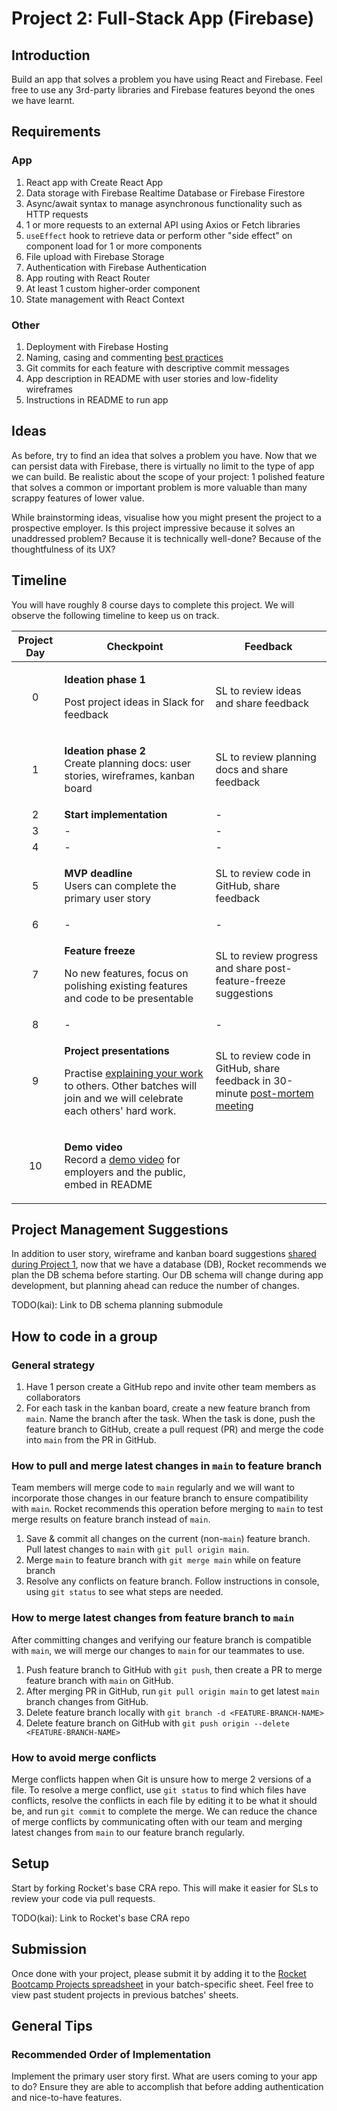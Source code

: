 # Project 2: Full-Stack App (Firebase)

## Introduction

Build an app that solves a problem you have using React and Firebase. Feel free to use any 3rd-party libraries and Firebase features beyond the ones we have learnt.

## Requirements

### App

1. React app with Create React App
2. Data storage with Firebase Realtime Database or Firebase Firestore
3. Async/await syntax to manage asynchronous functionality such as HTTP requests
4. 1 or more requests to an external API using Axios or Fetch libraries
5. `useEffect` hook to retrieve data or perform other "side effect" on component load for 1 or more components
6. File upload with Firebase Storage
7. Authentication with Firebase Authentication
8. App routing with React Router
9. At least 1 custom higher-order component
10. State management with React Context

### Other

1. Deployment with Firebase Hosting
2. Naming, casing and commenting [best practices](../general-reference/naming-casing-and-commenting-conventions.md)
3. Git commits for each feature with descriptive commit messages
4. App description in README with user stories and low-fidelity wireframes
5. Instructions in README to run app

## Ideas

As before, try to find an idea that solves a problem you have. Now that we can persist data with Firebase, there is virtually no limit to the type of app we can build. Be realistic about the scope of your project: 1 polished feature that solves a common or important problem is more valuable than many scrappy features of lower value.

While brainstorming ideas, visualise how you might present the project to a prospective employer. Is this project impressive because it solves an unaddressed problem? Because it is technically well-done? Because of the thoughtfulness of its UX?

## Timeline

You will have roughly 8 course days to complete this project. We will observe the following timeline to keep us on track.

| Project Day | Checkpoint                                                                                                                                                                                                                        | Feedback                                                                                                                       |
| :---------: | --------------------------------------------------------------------------------------------------------------------------------------------------------------------------------------------------------------------------------- | ------------------------------------------------------------------------------------------------------------------------------ |
|      0      | <p><strong>Ideation phase 1</strong></p><p>Post project ideas in Slack for feedback</p>                                                                                                                                           | SL to review ideas and share feedback                                                                                          |
|      1      | <p><strong>Ideation phase 2</strong><br><strong></strong>Create planning docs: user stories, wireframes, kanban board</p>                                                                                                         | SL to review planning docs and share feedback                                                                                  |
|      2      | **Start implementation**                                                                                                                                                                                                          | -                                                                                                                              |
|      3      | -                                                                                                                                                                                                                                 | -                                                                                                                              |
|      4      | -                                                                                                                                                                                                                                 | -                                                                                                                              |
|      5      | <p><strong>MVP deadline</strong><br><strong></strong>Users can complete the primary user story</p>                                                                                                                                | SL to review code in GitHub, share feedback                                                                                    |
|      6      | -                                                                                                                                                                                                                                 | -                                                                                                                              |
|      7      | <p><strong>Feature freeze</strong></p><p>No new features, focus on polishing existing features and code to be presentable</p>                                                                                                     | SL to review progress and share post-feature-freeze suggestions                                                                |
|      8      | -                                                                                                                                                                                                                                 | -                                                                                                                              |
|      9      | <p><strong>Project presentations</strong></p><p>Practise <a href="../logistics/course-methodology.md#presentations">explaining your work</a> to others. Other batches will join and we will celebrate each others' hard work.</p> | SL to review code in GitHub, share feedback in 30-minute [post-mortem meeting](../logistics/course-methodology.md#post-mortem) |
|      10     | <p><strong>Demo video</strong><br><strong></strong>Record a <a href="../logistics/course-methodology.md#demo-video">demo video</a> for employers and the public, embed in README</p>                                              |                                                                                                                                |

###

## Project Management Suggestions

In addition to user story, wireframe and kanban board suggestions [shared during Project 1](project-1-frontend-app.md#project-management-suggestions), now that we have a database (DB), Rocket recommends we plan the DB schema before starting. Our DB schema will change during app development, but planning ahead can reduce the number of changes.

TODO(kai): Link to DB schema planning submodule

## How to code in a group

### General strategy

1. Have 1 person create a GitHub repo and invite other team members as collaborators
2. For each task in the kanban board, create a new feature branch from `main`. Name the branch after the task. When the task is done, push the feature branch to GitHub, create a pull request (PR) and merge the code into `main` from the PR in GitHub.

### How to pull and merge latest changes in `main` to feature branch

Team members will merge code to `main` regularly and we will want to incorporate those changes in our feature branch to ensure compatibility with `main`. Rocket recommends this operation before merging to `main` to test merge results on feature branch instead of `main`.

1. Save & commit all changes on the current (non-`main`) feature branch. Pull latest changes to `main` with `git pull origin main`.
2. Merge `main` to feature branch with `git merge main` while on feature branch
3. Resolve any conflicts on feature branch. Follow instructions in console, using `git status` to see what steps are needed.

### How to merge latest changes from feature branch to `main`

After committing changes and verifying our feature branch is compatible with `main`, we will merge our changes to `main` for our teammates to use.

1. Push feature branch to GitHub with `git push`, then create a PR to merge feature branch with `main` on GitHub.
2. After merging PR in GitHub, run `git pull origin main` to get latest `main` branch changes from GitHub.
3. Delete feature branch locally with `git branch -d <FEATURE-BRANCH-NAME>`
4. Delete feature branch on GitHub with `git push origin --delete <FEATURE-BRANCH-NAME>`

### How to avoid merge conflicts

Merge conflicts happen when Git is unsure how to merge 2 versions of a file. To resolve a merge conflict, use `git status` to find which files have conflicts, resolve the conflicts in each file by editing it to be what it should be, and run `git commit` to complete the merge. We can reduce the chance of merge conflicts by communicating often with our team and merging latest changes from `main` to our feature branch regularly.

## Setup

Start by forking Rocket's base CRA repo. This will make it easier for SLs to review your code via pull requests.

TODO(kai): Link to Rocket's base CRA repo

## Submission

Once done with your project, please submit it by adding it to the [Rocket Bootcamp Projects spreadsheet](https://docs.google.com/spreadsheets/d/1YZ39naj5E6mNNkQ1akR\_FgeFO\_kM6aWCAr8zqrFOkt4/edit?usp=sharing) in your batch-specific sheet. Feel free to view past student projects in previous batches' sheets.

## General Tips

### Recommended Order of Implementation

Implement the primary user story first. What are users coming to your app to do? Ensure they are able to accomplish that before adding authentication and nice-to-have features.
